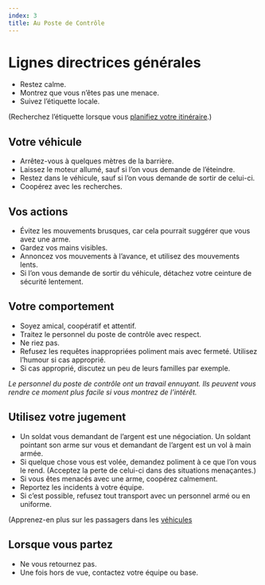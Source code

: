 ```yaml
---
index: 3
title: Au Poste de Contrôle
---
```

# Lignes directrices générales

*   Restez calme.
*   Montrez que vous n’êtes pas une menace.
*   Suivez l’étiquette locale.

(Recherchez l’étiquette lorsque vous [planifiez votre itinéraire](umbrella://travel/vehicles).)

## Votre véhicule

*   Arrêtez-vous à quelques mètres de la barrière.
*   Laissez le moteur allumé, sauf si l’on vous demande de l’éteindre.
*   Restez dans le véhicule, sauf si l’on vous demande de sortir de celui-ci.
*   Coopérez avec les recherches.

## Vos actions

*   Évitez les mouvements brusques, car cela pourrait suggérer que vous avez une arme.
*   Gardez vos mains visibles.
*   Annoncez vos mouvements à l’avance, et utilisez des mouvements lents.
*   Si l’on vous demande de sortir du véhicule, détachez votre ceinture de sécurité lentement.

## Votre comportement

*   Soyez amical, coopératif et attentif.
*   Traitez le personnel du poste de contrôle avec respect.
*   Ne riez pas.
*   Refusez les requêtes inappropriées poliment mais avec fermeté. Utilisez l’humour si cas approprié.
*   Si cas approprié, discutez un peu de leurs familles par exemple.

*Le personnel du poste de contrôle ont un travail ennuyant. Ils peuvent vous rendre ce moment plus facile si vous montrez de l’intérêt.*

## Utilisez votre jugement

*   Un soldat vous demandant de l’argent est une négociation. Un soldant pointant son arme sur vous et demandant de l’argent est un vol à main armée.
*   Si quelque chose vous est volée, demandez poliment à ce que l’on vous le rend. (Acceptez la perte de celui-ci dans des situations menaçantes.)
*   Si vous êtes menacés avec une arme, coopérez calmement.
*   Reportez les incidents à votre équipe.
*   Si c’est possible, refusez tout transport avec un personnel armé ou en uniforme.

(Apprenez-en plus sur les passagers dans les [véhicules](umbrella://travel/vehicles)

## Lorsque vous partez

*   Ne vous retournez pas.
*   Une fois hors de vue, contactez votre équipe ou base.